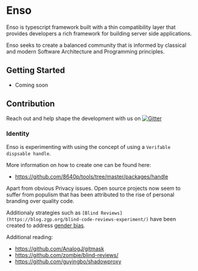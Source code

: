 # Enso

Enso is typescript framework built with a thin compatibility layer
that provides developers a rich framework for building server side applications.

Enso seeks to create a balanced community that is informed by classical
and modern Software Architecture and Programming principles.

## Getting Started

- Coming soon

## Contribution

Reach out and help shape the development with us on [![Gitter](https://badges.gitter.im/enso-ts/community.svg)](https://gitter.im/enso-ts/community?utm_source=badge&utm_medium=badge&utm_campaign=pr-badge)

### Identity

Enso is experimenting with using the concept of using a `Verifable dispsable handle`.

More information on how to create one can be found here:

* https://github.com/8640p/tools/tree/master/packages/handle

Apart from obvious Privacy issues. Open source projects now seem to suffer from
populism that has been attributed to the rise of personal branding over quality code.

Additionaly strategies such as `[Blind Reviews](https://blog.zgp.org/blind-code-reviews-experiment/)` have been created to address [gender bias](https://blog.mozilla.org/blog/2018/03/08/gender-bias-code-reviews/).

Additional reading:

* https://github.com/AnalogJ/gitmask
* https://github.com/zombie/blind-reviews/
* https://github.com/guyingbo/shadowproxy
